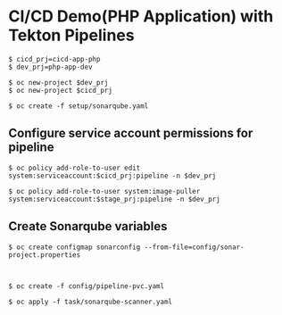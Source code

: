 
# CI/CD Demo(PHP Application) with Tekton Pipelines

    
    $ cicd_prj=cicd-app-php
    $ dev_prj=php-app-dev

    $ oc new-project $dev_prj
    $ oc new-project $cicd_prj

    $ oc create -f setup/sonarqube.yaml
    

## Configure service account permissions for pipeline

    
    $ oc policy add-role-to-user edit system:serviceaccount:$cicd_prj:pipeline -n $dev_prj

    $ oc policy add-role-to-user system:image-puller system:serviceaccount:$stage_prj:pipeline -n $dev_prj
    

## Create Sonarqube variables

    
    $ oc create configmap sonarconfig --from-file=config/sonar-project.properties



    $ oc create -f config/pipeline-pvc.yaml 

    $ oc apply -f task/sonarqube-scanner.yaml

    
